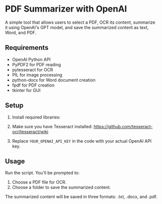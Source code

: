 # PDF Summarizer with OpenAI

A simple tool that allows users to select a PDF, OCR its content, summarize it using OpenAI's GPT model, and save the summarized content as text, Word, and PDF.

## Requirements
- OpenAI Python API
- PyPDF2 for PDF reading
- pytesseract for OCR
- PIL for image processing
- python-docx for Word document creation
- fpdf for PDF creation
- tkinter for GUI

## Setup
1. Install required libraries:

2. Make sure you have Tesseract installed: https://github.com/tesseract-ocr/tesseract/wiki

3. Replace `YOUR_OPENAI_API_KEY` in the code with your actual OpenAI API key.

## Usage
Run the script. You'll be prompted to:
1. Choose a PDF file for OCR.
2. Choose a folder to save the summarized content.

The summarized content will be saved in three formats: .txt, .docx, and .pdf.
